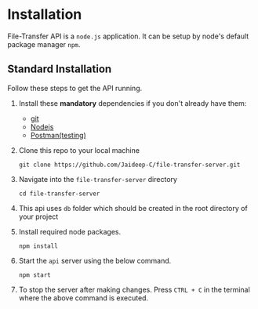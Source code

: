 # Installation

File-Transfer API is a `node.js` application. It can be setup by node's default package manager `npm`.

## Standard Installation

Follow these steps to get the API running.

1.  Install these **mandatory** dependencies if you don't already have them:
    - [git](https://git-scm.com/downloads)
    - [Nodejs](https://nodejs.org/en/)
    - [Postman(testing)](https://www.postman.com/downloads/)
2.  Clone this repo to your local machine

        git clone https://github.com/Jaideep-C/file-transfer-server.git

3.  Navigate into the `file-transfer-server` directory

        cd file-transfer-server

4.  This api uses `db` folder which should be created in the root directory of your project

5.  Install required node packages.

        npm install

6.  Start the `api` server using the below command.

        npm start

7.  To stop the server after making changes. Press `CTRL + C` in the terminal where the above command is executed.
